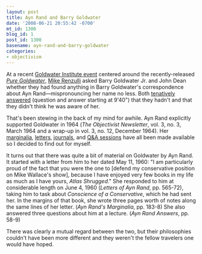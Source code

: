 ```yaml
---
layout: post
title: Ayn Rand and Barry Goldwater
date: '2008-06-21 20:55:42 -0700'
mt_id: 1300
blog_id: 1
post_id: 1300
basename: ayn-rand-and-barry-goldwater
categories:
- objectivism
---
```

<p>
At a recent <a href="http://www.goldwaterinstitute.org/events/eventdetails.aspx?id=120">Goldwater Institute event</a> centered around the recently-released <a href="http://www.amazon.com/exec/obidos/ASIN/1403977410/bbrown-20/ref=nosim/"><cite>Pure Goldwater</cite></a>,  <a href="http://www.dianahsieh.com/blog/2008/04/for-record-phoenix-objectivists.html">Mike Renzulli</a> asked Barry Goldwater Jr. and John Dean whether they had found anything in Barry Goldwater's correspondence about Ayn Rand&#x2014;mispronouncing her name no less. Both <a href="http://goldwaterinstitute.org/Common/Files/Multimedia/Pure%20Goldwater%20forum-Q%20and%20A%20with%20audience.mp3">tenatively answered</a> (question and answer starting at 9'40") that they hadn't and that they didn't think he was aware of her.
</p>
<p>
That's been stewing in the back of my mind for awhile. Ayn Rand explicitly supported Goldwater in 1964 (<cite>The Objectivist Newsletter</cite>, vol. 3, no. 3, March 1964 and a wrap-up in vol. 3, no. 12, December 1964). Her <a href="http://www.amazon.com/exec/obidos/ASIN/1561142506/bbrown-20/ref=nosim/">marginalia</a>, <a href="http://www.amazon.com/exec/obidos/ASIN/0452274044/bbrown-20/ref=nosim/">letters</a>, <a href="http://www.amazon.com/exec/obidos/ASIN/0452278872/bbrown-20/ref=nosim/">journals</a>, and <a href="http://www.amazon.com/exec/obidos/ASIN/B000I2JP6A/bbrown-20/ref=nosim/">Q&amp;A sessions</a> have all been made available so I decided to find out for myself.
</p>
<p>
It turns out that there was quite a bit of material on Goldwater by Ayn Rand. It started with a letter from him to her dated May 11, 1960: "I am particularly proud of the fact that you were the one to [defend my conservative position on Mike Wallace's show], because I have enjoyed very few books in my life as much as I have yours, <cite>Atlas Shrugged</cite>." She responded to him at considerable length on June 4, 1960 (<cite>Letters of Ayn Rand</cite>, pp. 565-72), taking him to task about <cite>Conscience of a Conservative</cite>, which he had sent her. In the margins of that book, she wrote three pages worth of notes along the same lines of her letter. (<cite>Ayn Rand's Marginalia</cite>, pp. 183-8) She also answered three questions about him at a lecture. (<cite>Ayn Rand Answers</cite>, pp. 58-9)
</p>
<p>
There was clearly a mutual regard between the two, but their philosophies couldn't have been more different and they weren't the fellow travelers one would have hoped.
</p>
